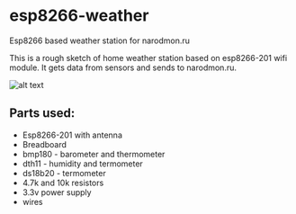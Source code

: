 # esp8266-weather
Esp8266 based weather station for narodmon.ru

This is a rough sketch of home weather station based on esp8266-201 wifi module. It gets data from sensors and sends to narodmon.ru.

![alt text](https://github.com/klavatron/esp8266-weather/blob/master/weather-st.png)
  
## Parts used:

- Esp8266-201 with antenna
- Breadboard
- bmp180 - barometer and thermometer
- dth11 - humidity and termometer
- ds18b20 - termometer
- 4.7k and 10k resistors
- 3.3v power supply
- wires
